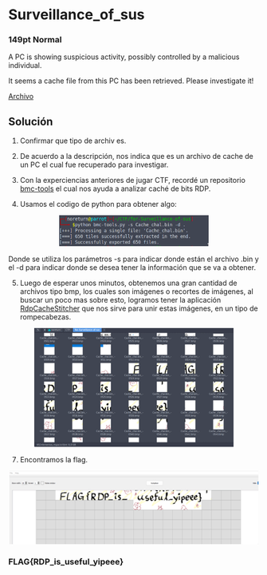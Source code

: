 # Surveillance_of_sus
### 149pt Normal

A PC is showing suspicious activity, possibly controlled by a malicious individual.

It seems a cache file from this PC has been retrieved. Please investigate it!

[Archivo](../files/for-Surveillance-of-sus.zip)

## Solución

1. Confirmar que tipo de archiv es.
2. De acuerdo a la descripción, nos indica que es un archivo de cache de un PC el cual fue recuperado para investigar.
3. Con la experciencias anteriores de jugar CTF, recordé  un repositorio [bmc-tools](https://github.com/ANSSI-FR/bmc-tools/blob/master/bmc-tools.py) el cual nos ayuda a analizar caché de bits RDP.
   
4. Usamos el codigo de python para obtener algo:

<p align="center">
  <img src="../../Imagenes/yySkFFQ4w7.png" width="300" alt="Ejecución">
</p>


  Donde se utiliza los parámetros -s para indicar donde están el archivo .bin y el -d para indicar donde se desea tener la información que se va a obtener.

5. Luego de esperar unos minutos, obtenemos una gran cantidad de archivos tipo bmp, los cuales son imágenes o recortes de imágenes, al buscar un poco mas sobre esto, logramos tener la aplicación [RdpCacheStitcher](https://github.com/BSI-Bund/RdpCacheStitcher/blob/main/README.md) que nos sirve para unir estas imágenes, en un tipo de rompecabezas.
   
<p align="center">
  <img src="../../Imagenes/6p2AQ7bTLp.png" width="400" alt="Obtener imagenes">
</p>

7. Encontramos la flag.

<p align="center">
  <img src="../../Imagenes/msrWYbN7fS.png" width="500" alt="Flag">
</p>

### FLAG{RDP_is_useful_yipeee}
